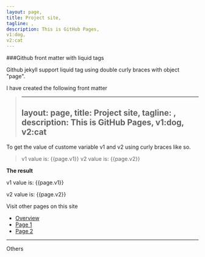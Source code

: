 ```yaml
---
layout: page,
title: Project site,
tagline: , 
description: This is GitHub Pages,
v1:dog,
v2:cat	
---
```


###Github front matter with liquid tags

Github jekyll support liquid tag using double curly braces with object "page".

I have created the following front matter 

>---
>layout: page,
>title: Project site,
>tagline: , 
>description: This is GitHub Pages,
>v1:dog,
>v2:cat	
>---

To get the value of custome variable v1 and v2 using curly braces like so.

>v1 value is: {{page.v1}}
>v2 value is: {{page.v2}}

**The result**

v1 value is: {{page.v1}}

v2 value is: {{page.v2}}


Visit other pages on this site

- [Overview](pages/overview.html)
- [Page 1](pages/page1.html)
- [Page 2](pages/page2.html)


---

Others


